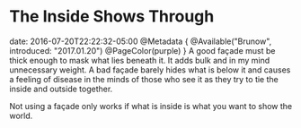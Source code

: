 # The Inside Shows Through
date: 2016-07-20T22:22:32-05:00
@Metadata {
  @Available("Brunow", introduced: "2017.01.20")
  @PageColor(purple)
}
A good façade must be thick enough to mask what lies beneath it. It adds bulk and in my mind unnecessary weight. A bad façade barely hides what is below it and causes a feeling of disease in the minds of those who see it as they try to tie the inside and outside together.

Not using a façade only works if what is inside is what you want to show the world.
